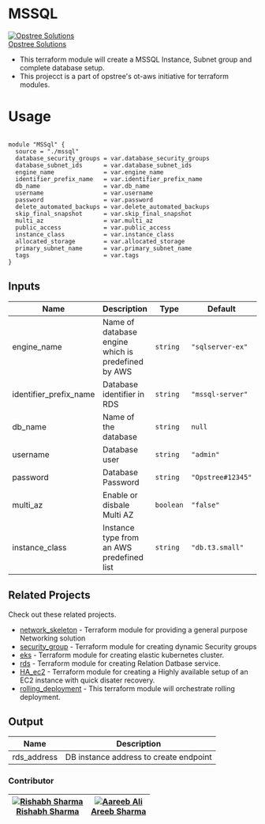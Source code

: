 # MSSQL

[![Opstree Solutions][opstree_avatar]][opstree_homepage]<br/>[Opstree Solutions][opstree_homepage] 

  [opstree_homepage]: https://opstree.github.io/
  [opstree_avatar]: https://img.cloudposse.com/150x150/https://github.com/opstree.png

- This terraform module will create a MSSQL Instance, Subnet group and complete database setup.
- This projecct is a part of opstree's ot-aws initiative for terraform modules.

Usage
=====

```hcl

module "MSSql" {
  source = "./mssql"
  database_security_groups = var.database_security_groups
  database_subnet_ids      = var.database_subnet_ids
  engine_name              = var.engine_name
  identifier_prefix_name   = var.identifier_prefix_name
  db_name                  = var.db_name
  username                 = var.username
  password                 = var.password
  delete_automated_backups = var.delete_automated_backups
  skip_final_snapshot      = var.skip_final_snapshot
  multi_az                 = var.multi_az
  public_access            = var.public_access
  instance_class           = var.instance_class
  allocated_storage        = var.allocated_storage
  primary_subnet_name      = var.primary_subnet_name
  tags                     = var.tags
}

```
Inputs
------
| Name | Description | Type | Default | Required |
|------|-------------|------|---------|:--------:|
| engine_name | Name of database engine which is predefined by AWS | `string` | `"sqlserver-ex"` | yes |
| identifier_prefix_name | Database identifier in RDS  | `string` | `"mssql-server"` | no |
| db_name | Name of the database | `string` | `null` | no |
| username | Database user | `string` | `"admin"` | yes |
| password | Database Password | `string` | `"Opstree#12345"` | yes |
| multi_az | Enable or disbale Multi AZ | `boolean` | `"false"` | no |
| instance_class | Instance type from an AWS predefined list | `string` | `"db.t3.small"` | yes |

 
## Related Projects

Check out these related projects.

- [network_skeleton](https://gitlab.com/ot-aws/terrafrom_v0.12.21/network_skeleton) - Terraform module for providing a general purpose Networking solution
- [security_group](https://gitlab.com/ot-aws/terrafrom_v0.12.21/security_group) - Terraform module for creating dynamic Security groups
- [eks](https://gitlab.com/ot-aws/terrafrom_v0.12.21/eks) - Terraform module for creating elastic kubernetes cluster.
- [rds](https://gitlab.com/ot-aws/terrafrom_v0.12.21/rds) - Terraform module for creating Relation Datbase service.
- [HA_ec2](https://gitlab.com/ot-aws/terrafrom_v0.12.21/ha_ec2.git) - Terraform module for creating a Highly available setup of an EC2 instance with quick disater recovery.
- [rolling_deployment](https://gitlab.com/ot-aws/terrafrom_v0.12.21/rolling_deployment.git) - This terraform module will orchestrate rolling deployment.

Output
------
| Name | Description |
|------|-------------|
| rds_address | DB instance address to create endpoint |

### Contributor

|  [![Rishabh Sharma][rishabh_avatar]][rishabh_homepage]<br/>[Rishabh Sharma][rishabh_homepage] |  [![Aareeb Ali][areeb_avatar]][areeb_homepage]<br/>[Areeb Sharma][areeb_homepage] |
|---|---|

  [rishabh_homepage]: https://gitlab.com/rishabh.sharma7
  [rishabh_avatar]: https://gitlab.com/uploads/-/system/user/avatar/9890362/avatar.png?width=400
  [areeb_homepage]: https://gitlab.com/areebali
  [areeb_avatar]: https://gitlab.com/uploads/-/system/user/avatar/10481017/avatar.png?width=400